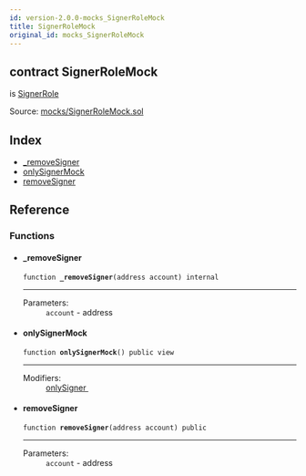 ```yaml
---
id: version-2.0.0-mocks_SignerRoleMock
title: SignerRoleMock
original_id: mocks_SignerRoleMock
---
```


<div class="contract-doc"><div class="contract"><h2 class="contract-header"><span class="contract-kind">contract</span> SignerRoleMock</h2><p class="base-contracts"><span>is</span> <a href="access_roles_SignerRole.html">SignerRole</a></p><div class="source">Source: <a href="https://github.com/OpenZeppelin/zeppelin-solidity/blob/v2.0.0/contracts/mocks/SignerRoleMock.sol" target="_blank">mocks/SignerRoleMock.sol</a></div></div><div class="index"><h2>Index</h2><ul><li><a href="mocks_SignerRoleMock.html#_removeSigner">_removeSigner</a></li><li><a href="mocks_SignerRoleMock.html#onlySignerMock">onlySignerMock</a></li><li><a href="mocks_SignerRoleMock.html#removeSigner">removeSigner</a></li></ul></div><div class="reference"><h2>Reference</h2><div class="functions"><h3>Functions</h3><ul><li><div class="item function"><span id="_removeSigner" class="anchor-marker"></span><h4 class="name">_removeSigner</h4><div class="body"><code class="signature">function <strong>_removeSigner</strong><span>(address account) </span><span>internal </span></code><hr/><dl><dt><span class="label-parameters">Parameters:</span></dt><dd><div><code>account</code> - address</div></dd></dl></div></div></li><li><div class="item function"><span id="onlySignerMock" class="anchor-marker"></span><h4 class="name">onlySignerMock</h4><div class="body"><code class="signature">function <strong>onlySignerMock</strong><span>() </span><span>public </span><span>view </span></code><hr/><dl><dt><span class="label-modifiers">Modifiers:</span></dt><dd><a href="access_roles_SignerRole.html#onlySigner">onlySigner </a></dd></dl></div></div></li><li><div class="item function"><span id="removeSigner" class="anchor-marker"></span><h4 class="name">removeSigner</h4><div class="body"><code class="signature">function <strong>removeSigner</strong><span>(address account) </span><span>public </span></code><hr/><dl><dt><span class="label-parameters">Parameters:</span></dt><dd><div><code>account</code> - address</div></dd></dl></div></div></li></ul></div></div></div>
